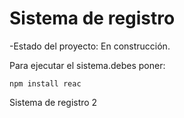 <h1> Sistema de registro</h1>

-Estado del proyecto: En construcción.

Para ejecutar el sistema.debes poner:

```npm install reac ```

Sistema de registro 2

